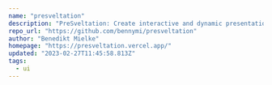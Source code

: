 ```yaml
---
name: "presveltation"
description: "PreSveltation: Create interactive and dynamic presentations and slideshows with Svelte / SvelteKit and Tailwind CSS."
repo_url: "https://github.com/bennymi/presveltation"
author: "Benedikt Mielke"
homepage: "https://presveltation.vercel.app/"
updated: "2023-02-27T11:45:58.813Z"
tags: 
  - ui
---
```


